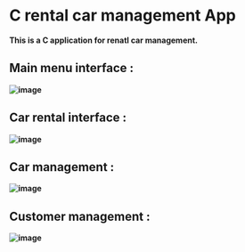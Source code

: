 # C rental car management App  
<b>This is a C application for renatl car management.<b> 
<h2><b>Main menu interface :</b></h2>  

![image](https://user-images.githubusercontent.com/85229840/199251280-5a570084-e4cd-404b-a057-73424fdc093d.png)  
<h2><b>Car rental interface :</b></h2>    

![image](https://user-images.githubusercontent.com/85229840/199252059-4aaa88ac-2c65-4559-9215-8d3c4648d4d9.png)  
<h2><b>Car management :</b></h2>  

![image](https://user-images.githubusercontent.com/85229840/199252273-24037aee-235d-473e-bbec-c1079b068e27.png)  
<h2><b>Customer management :</b></h2>  

![image](https://user-images.githubusercontent.com/85229840/199252493-8da75748-ccf3-4ea2-b221-fac78fb4debc.png)  

